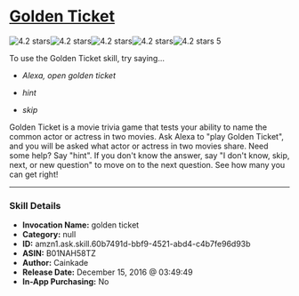 # [Golden Ticket](http://alexa.amazon.com/#skills/amzn1.ask.skill.60b7491d-bbf9-4521-abd4-c4b7fe96d93b)
![4.2 stars](../../images/ic_star_black_18dp_1x.png)![4.2 stars](../../images/ic_star_black_18dp_1x.png)![4.2 stars](../../images/ic_star_black_18dp_1x.png)![4.2 stars](../../images/ic_star_black_18dp_1x.png)![4.2 stars](../../images/ic_star_half_black_18dp_1x.png) 5

To use the Golden Ticket skill, try saying...

* *Alexa, open golden ticket*

* *hint*

* *skip*

Golden Ticket is a movie trivia game that tests your ability to name the common actor or actress in two movies. Ask Alexa to "play Golden Ticket", and you will be asked what actor or actress in two movies share.  Need some help?  Say "hint".  If you don't know the answer, say "I don't know, skip, next, or new question" to move on to the next question.  See how many you can get right!

***

### Skill Details

* **Invocation Name:** golden ticket
* **Category:** null
* **ID:** amzn1.ask.skill.60b7491d-bbf9-4521-abd4-c4b7fe96d93b
* **ASIN:** B01NAH58TZ
* **Author:** Cainkade
* **Release Date:** December 15, 2016 @ 03:49:49
* **In-App Purchasing:** No
